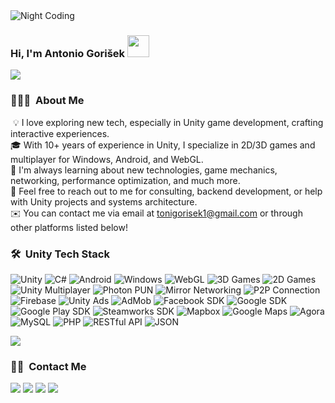 <img alt="Night Coding" src="https://i.imgur.com/T8eAcaO.png" align="center"/>

### Hi, I'm Antonio Gorišek <img src="https://i.imgur.com/np4boNP.gif" width="35">
<img src="https://i.imgur.com/QOHY6jL.gif">

### 👨🏻‍💻 &nbsp;About Me

&nbsp;💡&nbsp;I love exploring new tech, especially in Unity game development, crafting interactive experiences.<br>
🎓&nbsp;With 10+ years of experience in Unity, I specialize in 2D/3D games and multiplayer for Windows, Android, and WebGL.<br>
🌱&nbsp;I'm always learning about new technologies, game mechanics, networking, performance optimization, and much more.<br>
💬&nbsp;Feel free to reach out to me for consulting, backend development, or help with Unity projects and systems architecture.<br>
✉️&nbsp;You can contact me via email at tonigorisek1@gmail.com or through other platforms listed below!<br>

### 🛠 &nbsp;Unity Tech Stack

![Unity](https://img.shields.io/badge/Unity-%2314354C.svg?style=for-the-badge&logo=unity&logoColor=white) 
![C#](https://img.shields.io/badge/C%23-%2314354C.svg?style=for-the-badge&logo=data:&logoColor=white) 
![Android](https://img.shields.io/badge/Android-%2314354C.svg?style=for-the-badge&logo=android&logoColor=white)
![Windows](https://img.shields.io/badge/Windows-%2314354C.svg?style=for-the-badge&logo=Co-op&logoColor=white)
![WebGL](https://img.shields.io/badge/WebGL-%2314354C.svg?style=for-the-badge&logo=WebGL&logoColor=white) 
![3D Games](https://img.shields.io/badge/3D%20Games-%2314354C.svg?style=for-the-badge&logo=unity&logoColor=white) 
![2D Games](https://img.shields.io/badge/2D%20Games-%2314354C.svg?style=for-the-badge&logo=unity&logoColor=white) 
![Unity Multiplayer](https://img.shields.io/badge/Unity%20Multiplayer-%2314354C.svg?style=for-the-badge&logo=Unity&logoColor=white) 
![Photon PUN](https://img.shields.io/badge/Photon_PUN-%2314354C.svg?style=for-the-badge&logo=Photon&logoColor=white) 
![Mirror Networking](https://img.shields.io/badge/Mirror_Networking-%2314354C.svg?style=for-the-badge&logo=del.icio.us&logoColor=white) 
![P2P Connection](https://img.shields.io/badge/P2P_Connection-%2314354C.svg?style=for-the-badge&logo=Inertia&logoColor=white) 
![Firebase](https://img.shields.io/badge/Firebase-%2314354C.svg?style=for-the-badge&logo=Firebase&logoColor=white) 
![Unity Ads](https://img.shields.io/badge/Unity_Ads-%2314354C.svg?style=for-the-badge&logo=Unity&logoColor=white) 
![AdMob](https://img.shields.io/badge/AdMob-%2314354C.svg?style=for-the-badge&logo=Google+AdMob&logoColor=white) 
![Facebook SDK](https://img.shields.io/badge/Facebook_SDK-%2314354C.svg?style=for-the-badge&logo=Facebook&logoColor=white) 
![Google SDK](https://img.shields.io/badge/Google_SDK-%2314354C.svg?style=for-the-badge&logo=Google&logoColor=white) 
![Google Play SDK](https://img.shields.io/badge/Google_Play_SDK-%2314354C.svg?style=for-the-badge&logo=Google&logoColor=white) 
![Steamworks SDK](https://img.shields.io/badge/Steamworks_SDK-%2314354C.svg?style=for-the-badge&logo=Steam&logoColor=white) 
![Mapbox](https://img.shields.io/badge/Mapbox-%2314354C.svg?style=for-the-badge&logo=Mapbox&logoColor=white) 
![Google Maps](https://img.shields.io/badge/Google_Maps-%2314354C.svg?style=for-the-badge&logo=GoogleMaps&logoColor=white) 
![Agora](https://img.shields.io/badge/Agora-%2314354C.svg?style=for-the-badge&logo=Agora&logoColor=white) 
![MySQL](https://img.shields.io/badge/MySQL-%2314354C.svg?style=for-the-badge&logo=MySQL&logoColor=white) 
![PHP](https://img.shields.io/badge/PHP-%2314354C.svg?style=for-the-badge&logo=PHP&logoColor=white) 
![RESTful API](https://img.shields.io/badge/RESTful_API-%2314354C.svg?style=for-the-badge&logo=warp&logoColor=white) 
![JSON](https://img.shields.io/badge/JSON-%2314354C.svg?style=for-the-badge&logo=JSON&logoColor=white)

<img src="https://i.imgur.com/QOHY6jL.gif">

<div align="left">
  <h3>🤝🏻 &nbsp;Contact Me</h3>
  <a href="https://antonio-gorisek.web.app/"><img src="https://img.shields.io/badge/Portfolio-%2314354C.svg?style=for-the-badge&logo=GoogleChrome&logoColor=white"/></a>
  <a href="https://discordapp.com/users/252827534943584256"><img src="https://img.shields.io/badge/Discord-%2314354C.svg?style=for-the-badge&logo=Discord&logoColor=white"/></a>
  <a href="mailto:tonigorisek1@gmail.com"><img src="https://img.shields.io/badge/Gmail-%2314354C.svg?style=for-the-badge&logo=Gmail&logoColor=white"/></a>
  <a href="https://hr.linkedin.com/in/antonio-gorisek"><img src="https://img.shields.io/badge/LinkedIn-%2314354C.svg?style=for-the-badge&logo=LinkedIn&logoColor=white"/></a>
</div>
